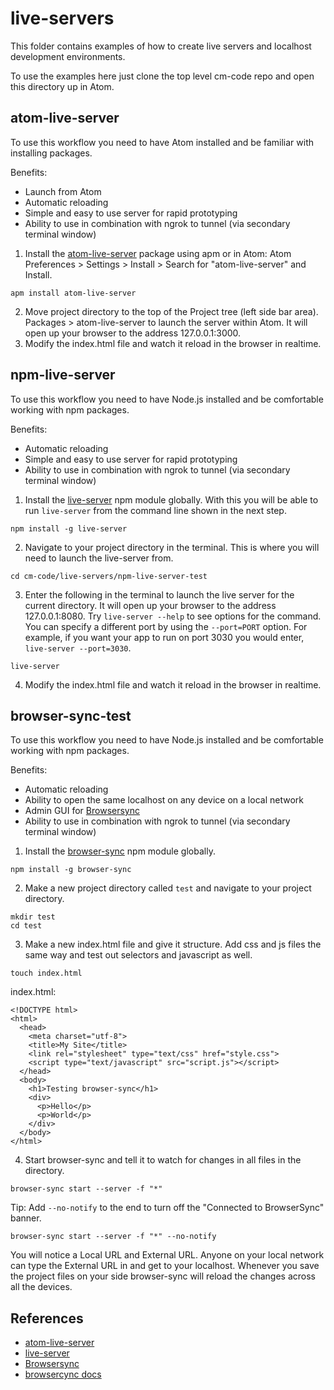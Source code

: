 # live-servers

This folder contains examples of how to create live servers and localhost development environments.

To use the examples here just clone the top level cm-code repo and open this directory up in Atom.

## atom-live-server

To use this workflow you need to have Atom installed and be familiar with installing packages.

Benefits:

* Launch from Atom
* Automatic reloading
* Simple and easy to use server for rapid prototyping
* Ability to use in combination with ngrok to tunnel (via secondary terminal window)

1. Install the [atom-live-server](https://atom.io/packages/atom-live-server) package using apm or in Atom: Atom Preferences > Settings > Install > Search for "atom-live-server" and Install.
````
apm install atom-live-server
````
2. Move project directory to the top of the Project tree (left side bar area). Packages > atom-live-server to launch the server within Atom. It will open up your browser to the address 127.0.0.1:3000.
3. Modify the index.html file and watch it reload in the browser in realtime.

## npm-live-server

To use this workflow you need to have Node.js installed and be comfortable working with npm packages.

Benefits:

* Automatic reloading
* Simple and easy to use server for rapid prototyping
* Ability to use in combination with ngrok to tunnel (via secondary terminal window)

1. Install the [live-server](https://www.npmjs.com/package/live-server) npm module globally. With this you will be able to run `live-server` from the command line shown in the next step.
````
npm install -g live-server
````
2. Navigate to your project directory in the terminal. This is where you will need to launch the live-server from.
````
cd cm-code/live-servers/npm-live-server-test
````

3. Enter the following in the terminal to launch the live server for the current directory. It will open up your browser to the address 127.0.0.1:8080. Try `live-server --help` to see options for the command. You can specify a different port by using the `--port=PORT` option. For example, if you want your app to run on port 3030 you would enter, `live-server --port=3030`.
````
live-server
````
4. Modify the index.html file and watch it reload in the browser in realtime.

## browser-sync-test

To use this workflow you need to have Node.js installed and be comfortable working with npm packages.

Benefits:

* Automatic reloading
* Ability to open the same localhost on any device on a local network
* Admin GUI for [Browsersync](https://browsersync.io/)
* Ability to use in combination with ngrok to tunnel (via secondary terminal window)

1. Install the [browser-sync](https://www.npmjs.com/package/browser-sync) npm module globally.
````
npm install -g browser-sync
````
2. Make a new project directory called `test` and navigate to your project directory.
````
mkdir test
cd test
````
3. Make a new index.html file and give it structure. Add css and js files the same way and test out selectors and javascript as well.
````
touch index.html
````
index.html:
````
<!DOCTYPE html>
<html>
  <head>
    <meta charset="utf-8">
    <title>My Site</title>
    <link rel="stylesheet" type="text/css" href="style.css">
    <script type="text/javascript" src="script.js"></script>
  </head>
  <body>
    <h1>Testing browser-sync</h1>
    <div>
      <p>Hello</p>
      <p>World</p>
    </div>
  </body>
</html>
````
4. Start browser-sync and tell it to watch for changes in all files in the directory.
````
browser-sync start --server -f "*"
````
Tip: Add `--no-notify` to the end to turn off the "Connected to BrowserSync" banner.
````
browser-sync start --server -f "*" --no-notify
````

You will notice a Local URL and External URL. Anyone on your local network can type the External URL in and get to your localhost. Whenever you save the project files on your side browser-sync will reload the changes across all the devices.

## References

* [atom-live-server](https://atom.io/packages/atom-live-server)
* [live-server](https://www.npmjs.com/package/live-server)
* [Browsersync](https://browsersync.io/)
* [browsercync docs](https://browsersync.io/docs/command-line)



